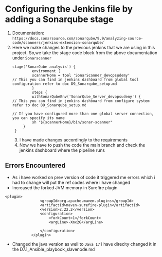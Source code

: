 # Configuring the Jenkins file by adding a Sonarqube stage
1. Documentation: ```https://docs.sonarsource.com/sonarqube/9.9/analyzing-source-code/scanners/jenkins-extension-sonarqube/```
2. Here we make changes to the previous jenkins that we are using in this project. So,we take the stage code block from the above documentation under ```Sonarscanner```
   ```
   stage('SonarQube analysis') {
            environment {
            scannerHome = tool 'SonarScanner_devopsudemy'            // This you can find in jenkins dashboard from global tool configuration refer to doc D9_Sonarqube_setup.md 
            }
            steps {
            withSonarQubeEnv('SonarQube_Server_devopsudemy') {        // This you can find in jenkins dashboard from configure system refer to doc D9_Sonarqube_setup.md
                                                                       // If you have configured more than one global server connection, you can specify its name
            sh "${scannerHome}/bin/sonar-scanner"
        }
    }
   ```
   3. I have made changes accordingly to the requirements
   4. Now we have to push the code the main branch and check the jenkins dashboard where the pipeline runs
  





## Errors Encountered
- As i have worked on prev version of code it triggered me errors which i had to change will put the ref codes where i have changed
- Increased the forked JVM memory in Surefire plugin
```
<plugin>
				<groupId>org.apache.maven.plugins</groupId>
				<artifactId>maven-surefire-plugin</artifactId>
				<version>2.22.2</version>
				<configuration>
					<forkCount>1</forkCount>
					<argLine>-Xmx2G</argLine>
					
				</configuration>
			</plugin>
```
- Changed the java version as well to ```Java 17``` i have direclty changed it in the D7.1_Ansible_playbook_slavenode.md





